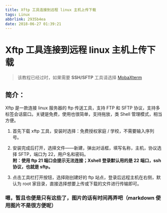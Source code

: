 ```yaml
---
title: Xftp 工具连接到远程 linux 主机上传下载
tags: Linux
abbrlink: 2935b4ea
date: 2018-06-27 01:39:21
---
```

# Xftp 工具连接到远程 linux 主机上传下载

> 该教程已经过时，如果需要 **SSH/SFTP** 工具请选择 [MobaXterm](https://blog.rxliuli.com/2018/07/31/Windows-%E4%B8%8A%E7%9A%84%E5%B7%A5%E5%85%B7%E6%B8%85%E5%8D%95.html#mobaxterm%E9%9D%9E%E5%B8%B8%E5%BC%BA%E5%A4%A7%E7%9A%84%E8%BF%9C%E7%A8%8B%E8%BF%9E%E6%8E%A5%E5%B7%A5%E5%85%B7)

## 简介：

Xftp 是一款连接 linux 服务器的 ftp 传送工具，支持 FTP 和 SFTP 协议，支持多标签会话窗口。关键是免费，使用也很简单，支持拖放，类 Shell 管理模式，相当方便。

1. 首先下载 xftp 工具，安装时选择：免费授权家庭 / 学校，不需要输入序列号。

2. 安装完成后打开，选择文件——新建，弹出对话框，填写名称，主机，协议选择 SFTP，端口为 22，用户名和密码。  
  **附：使用 ftp 21 端口会提示无法连接；Xshell 登录默认用的是 22 端口，ssh 协议，也就是 sftp。**

3. 点击工具栏打开按钮，选择刚创建好的 ftp 站点，登录后远程主机在右侧，默认为 root 家目录，直接选择想要上传或下载的文件进行传输即可。  

### 嗯，暂且也便是只有这些了，图片的话有时间再弄吧（markdown 使用图片不是很方便呢）
